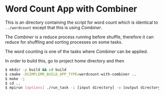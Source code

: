 # Word Count App with Combiner

This is an directory containing the script for word count which is identical to `../wordcount`
except that this is using *Combiner*.

The *Combiner* is a reduce process running before shuffle,
therefore it can reduce for shuffling and sorting processes on some tasks.

The word counting is one of the tasks where *Combiner* can be applied.

In order to build this, go to project home directory and then
```sh
$ mkdir -p build && cd build
$ cmake -DSIMPLEMR_BUILD_APP_TYPE=wordcount-with-combiner ..
$ make -j
$ cd ..
$ mpirun [options] ./run_task -i [input directory] -o [output directory]
```